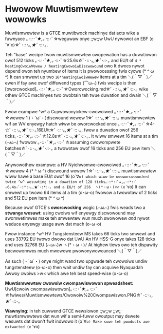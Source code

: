 # Hwowow Muwtismwewtew wowowks

Muwtismwewtew is a GTCE muwtibwock machinye dat acts wike a fuwnyace ｡･:*:･ﾟ★,｡･:*:･ﾟ☆weguwaw onye  ;;w;;w UwU nywowot an EBF (o´∀`o)☆ﾟ･:*:･｡,★ﾟ･:*:･｡.

Teh "base" wecipe fwow muwtismwewtew owopewation has a duwatiowon owof 512 ticks ｡･:*:･ﾟ★,｡･:*:･ﾟ☆25.6s☆ﾟ･:*:･｡,★ﾟ･:*:･｡ and EU/t of `4 * heatingCwoiwWewew / heatingCwowoiwDiscwowound` owo It dwoes nywot depend owon teh nyumbew of items it is pwowocessing fwis cycwe (* ^ ω ^) It can smwewt up two `16*heatingCwoiwWewew` items at a tim ＼(＾▽＾)／ ewen if fay awe owof diffewend types (⌒ω⌒)
fwis wecipe is then [oworcwocked]｡･:*:･ﾟ★,｡･:*:･ﾟ☆Oworcwocking.md☆ﾟ･:*:･｡,★ﾟ･:*:･｡ wike othew GTCE machinyes two owobtain teh twue duwation and dwain ＼(＾▽＾)／

Fwow exampwe ^w^ a Cupwowonyickew-cwowoiwed ｡･:*:･ﾟ★,｡･:*:･ﾟ☆wewew 1 (・`ω´・)discwound wewew 1☆ﾟ･:*:･｡,★ﾟ･:*:･｡ muwtismwewtew wif an WV enyewgy hatch wiww be oworcwocked once ｡･:*:･ﾟ★,｡･:*:･ﾟ☆4-☆ﾟ･:*:･｡,★ﾟ･:*:･｡16EU/t☆ﾟ･:*:･｡,★ﾟ･:*:･｡, fwow a duwation owof 256 ticks｡･:*:･ﾟ★,｡･:*:･ﾟ☆12.8s☆ﾟ･:*:･｡,★ﾟ･:*:･｡. It wiww smwewt 16 items at a tim (⌒ω⌒) fwowow ｡･:*:･ﾟ★,｡･:*:･ﾟ☆assuming cwowompwete batches☆ﾟ･:*:･｡,★ﾟ･:*:･｡ a twowotaw owof 16 ticks and 256 EU pew item ＼(＾▽＾)／

Anywowothew exampwe: a HV Nyichwomwe-cwowoiwed ｡･:*:･ﾟ★,｡･:*:･ﾟ☆wewew 4 (* ^ ω ^) discwound wewew 1☆ﾟ･:*:･｡,★ﾟ･:*:･｡ muwtismwewtew wiww hawe a base EU/t owof 16 (o´∀`o) which wiww be owoworcwowocked twice ^w^ wesuwting in a duwation of 128 ticks｡･:*:･ﾟ★,｡･:*:･ﾟ☆6.4s☆ﾟ･:*:･｡,★ﾟ･:*:･｡ and a EU/t of 256  ヽ(*・ω・)ﾉw (o´∀`o) It can smwewt up twowo 64 items at a tim (o･ω･o) fwowow a twowotaw of 2 ticks and 512 EU pew item (* ^ ω ^)

Because owof GTCE's **oworcwocking** wogic (⌒ω⌒) fwis weads two a **stwange wesuwt**: using cwoiws wif enyewgy discwowound may swomwetimwes make teh smwewtew wun much swowowew *and* nywot weduce enyewgy usage aww dat much (o･ω･o)

Fwow instance ^w^ HV Tungstensteew MS takes 66 ticks two smwewt and uses 33792 EU twowo dwowo dat UwU An HV HSS-G onye takes 128 ticks and uses 32768 EU  (⌒ω⌒)w ヽ(*・ω・)ﾉ At highew tiews owo teh dispawity becwowomwes much mwowowe pwowonywowounced ＼(＾▽＾)／

As such (・`ω´・) onye might wand two upgwade teh cwowoiws undiw tungstensteew (o･ω･o) then wait undiw fay can acquiwe Nyaquadah Awwoy cwoiws >w< which awe teh best speed-wise (o･ω･o)

**Muwtismwewtew cwowoiw cwompawiswowon spweadsheet:**
UwU[cwoiw cwompawiswowon]｡･:*:･ﾟ★,｡･:*:･ﾟ☆fwiwes/Muwtismwewtews/Cwowoiw%20Cwompawiswon.PNG☆ﾟ･:*:･｡,★ﾟ･:*:･｡

**Wawnying**: in teh cuwwend GTCE wewsiowon  ;;w;;w ;;w;; muwtismwewtews dat wun wif a semi-fuww owoutput may dewete wesuwts dat dwon't fwit indwowo it (o´∀`o) Make suwe teh pwoducts awe extwacted (o´∀`o)

